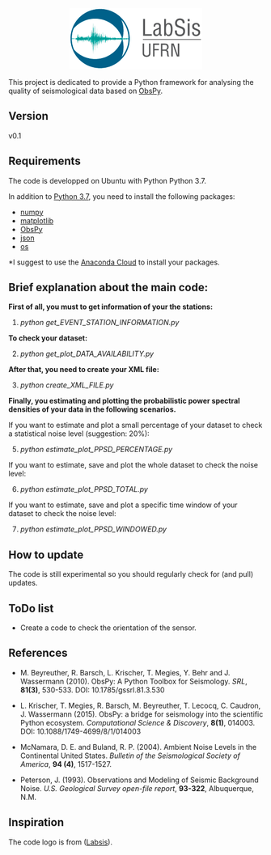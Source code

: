<p align="center">
  <img src="labsis_logo.png">
</p>

This project is dedicated to provide a Python framework for analysing the quality of
seismological data based on [ObsPy](https://github.com/obspy/obspy/wiki).

Version
---------
v0.1

Requirements
------------
The code is developped on Ubuntu with Python Python 3.7.

In addition to [Python 3.7](https://docs.python.org/3/), you need
to install the following packages: 

- [numpy](http://www.numpy.org/)
- [matplotlib](http://matplotlib.org/)
- [ObsPy](https://github.com/obspy/obspy/wiki)
- [json](https://docs.python.org/3/library/json.html)
- [os](https://docs.python.org/3/library/os.html)

*I suggest to use the [Anaconda Cloud](https://anaconda.org/) to install your packages.


Brief explanation about the main code:
---------------------------------------

**First of all, you must to get information of your the stations:**

1) *python get_EVENT_STATION_INFORMATION.py*

**To check your dataset:**

2) *python get_plot_DATA_AVAILABILITY.py*

**After that, you need to create your XML file:**

3) *python create_XML_FILE.py*

**Finally, you estimating and plotting the probabilistic power spectral densities of your data in the following scenarios.**

If you want to estimate and plot a small percentage of your dataset to check a statistical noise level (suggestion: 20%):

5) *python estimate_plot_PPSD_PERCENTAGE.py*

If you want to estimate, save and plot the whole dataset to check the noise level:

6) *python estimate_plot_PPSD_TOTAL.py*

If you want to estimate, save and plot a specific time window of your dataset to check the noise level:

7) *python estimate_plot_PPSD_WINDOWED.py*


How to update
-------------
The code is still experimental so you should regularly check for (and pull) 
updates.

ToDo list
-------------
- Create a code to check the orientation of the sensor.

References
----------

- M. Beyreuther, R. Barsch, L. Krischer, T. Megies, Y. Behr and J. Wassermann (2010).
ObsPy: A Python Toolbox for Seismology.
*SRL*, **81(3)**, 530-533. DOI: 10.1785/gssrl.81.3.530


- L. Krischer, T. Megies, R. Barsch, M. Beyreuther, T. Lecocq, C. Caudron, J. Wassermann (2015).
ObsPy: a bridge for seismology into the scientific Python ecosystem.
*Computational Science & Discovery*, **8(1)**, 014003. DOI: 10.1088/1749-4699/8/1/014003

- McNamara, D. E. and Buland, R. P. (2004).
Ambient Noise Levels in the Continental United States.
*Bulletin of the Seismological Society of America*, **94 (4)**, 1517-1527.

- Peterson, J. (1993).
Observations and Modeling of Seismic Background Noise.
*U.S. Geological Survey open-file report*, **93-322**, Albuquerque, N.M.


Inspiration
----------
The code logo is from ([Labsis](http://www.labsis.ufrn.br/)). 
